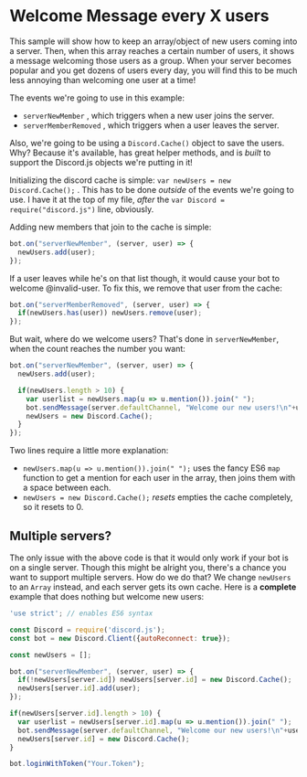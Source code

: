 # Welcome Message every X users

This sample will show how to keep an array/object of new users coming into a server. Then, when this array reaches a certain number of users, it shows a message welcoming those users as a group. When your server becomes popular and you get dozens of users every day, you will find this to be much less annoying than welcoming one user at a time!

The events we're going to use in this example: 
* `serverNewMember` , which triggers when a new user joins the server.
* `serverMemberRemoved` , which triggers when a user leaves the server.

Also, we're going to be using a `Discord.Cache()` object to save the users. Why? Because it's available, has great helper methods, and is *built* to support the Discord.js objects we're putting in it!

Initializing the discord cache is simple: `var newUsers = new Discord.Cache();` . This has to be done *outside* of the events we're going to use. I have it at the top of my file, *after* the `var Discord = require("discord.js")` line, obviously.

Adding new members that join to the cache is simple:

```js
bot.on("serverNewMember", (server, user) => {
  newUsers.add(user);
});
```

If a user leaves while he's on that list though, it would cause your bot to welcome @invalid-user. To fix this, we remove that user from the cache: 

```js
bot.on("serverMemberRemoved", (server, user) => {
  if(newUsers.has(user)) newUsers.remove(user);
});
```

But wait, where do we welcome users? That's done in `serverNewMember`, when the count reaches the number you want: 

```js
bot.on("serverNewMember", (server, user) => {
  newUsers.add(user);

  if(newUsers.length > 10) {
    var userlist = newUsers.map(u => u.mention()).join(" ");
    bot.sendMessage(server.defaultChannel, "Welcome our new users!\n"+userlist);
    newUsers = new Discord.Cache();
  }
});
```

Two lines require a little more explanation: 
* `newUsers.map(u => u.mention()).join(" ");` uses the fancy ES6 `map` function to get a mention for each user in the array, then joins them with a space between each.
* `newUsers = new Discord.Cache();` *resets* empties the cache completely, so it resets to 0.

## Multiple servers?

The only issue with the above code is that it would only work if your bot is on a single server. Though this might be alright you, there's a chance you want to support multiple servers. How do we do that? We change `newUsers` to an `Array` instead, and each server gets its own cache. Here is a **complete** example that does nothing but welcome new users: 

```js
'use strict'; // enables ES6 syntax

const Discord = require('discord.js');
const bot = new Discord.Client({autoReconnect: true});

const newUsers = [];

bot.on("serverNewMember", (server, user) => {
  if(!newUsers[server.id]) newUsers[server.id] = new Discord.Cache();
  newUsers[server.id].add(user);
});

if(newUsers[server.id].length > 10) {
  var userlist = newUsers[server.id].map(u => u.mention()).join(" ");
  bot.sendMessage(server.defaultChannel, "Welcome our new users!\n"+userlist);
  newUsers[server.id] = new Discord.Cache();
}

bot.loginWithToken("Your.Token");
```
